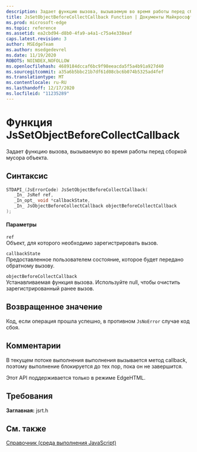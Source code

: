 ```yaml
---
description: Задает функцию вызова, вызываемую во время работы перед сборкой мусора объекта.
title: JsSetObjectBeforeCollectCallback Function | Документы Майкрософт
ms.prod: microsoft-edge
ms.topic: reference
ms.assetid: ea2cbd94-d8b0-4fa9-a4a1-c75a4e338eaf
caps.latest.revision: 3
author: MSEdgeTeam
ms.author: msedgedevrel
ms.date: 11/19/2020
ROBOTS: NOINDEX,NOFOLLOW
ms.openlocfilehash: 4689184dccaf6bc9f98eeacda5f5a4b91a927d40
ms.sourcegitcommit: a35a6b5bbc21b7df61d08cbc6b074b5325ad4fef
ms.translationtype: MT
ms.contentlocale: ru-RU
ms.lasthandoff: 12/17/2020
ms.locfileid: "11235289"
---
```

# Функция JsSetObjectBeforeCollectCallback

Задает функцию вызова, вызываемую во время работы перед сборкой мусора объекта.  
  
## Синтаксис  
  
```cpp  
STDAPI_(JsErrorCode) JsSetObjectBeforeCollectCallback(  
   _In_ JsRef ref,  
   _In_opt_ void *callbackState,  
   _In_ JsObjectBeforeCollectCallback objectBeforeCollectCallback  
);  
```  
  
#### Параметры  
 `ref`  
 Объект, для которого необходимо зарегистрировать вызов.  
  
 `callbackState`  
 Предоставленное пользователем состояние, которое будет передано обратному вызову.  
  
 `objectBeforeCollectCallback`  
 Устанавливаемая функция вызова. Используйте null, чтобы очистить зарегистрированный ранее вызов.  
  
## Возвращенное значение  
 Код, если операция прошла успешно, в противном `JsNoError` случае код сбоя.  
  
## Комментарии  
 В текущем потоке выполнения выполнения вызывается метод callback, поэтому выполнение блокируется до тех пор, пока он не завершится.  
  
 Этот API поддерживается только в режиме EdgeHTML.  
  
## Требования  
 **Заглавная:** jsrt.h  
  
## См. также  
 [Справочник (среда выполнения JavaScript)](../chakra-hosting/reference-javascript-runtime.md)
